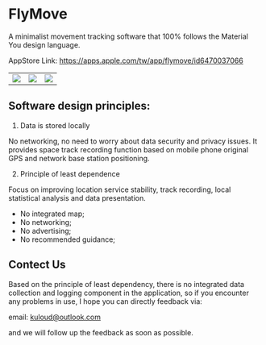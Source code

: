 # FlyMove

A minimalist movement tracking software that 100% follows the Material You design language.

AppStore Link: https://apps.apple.com/tw/app/flymove/id6470037066

||||
|:-:|:-:|:-:|
|![](https://is1-ssl.mzstatic.com/image/thumb/PurpleSource116/v4/4a/60/22/4a602226-a63b-2093-cd47-6b4be7e2812c/7053e3bd-d898-49e9-b845-47007aea70be_Simulator_Screenshot_-_iPhone_15_Plus_-_2023-10-23_at_22.04.22.png/460x0w.webp)|![](https://is1-ssl.mzstatic.com/image/thumb/PurpleSource126/v4/1d/56/f0/1d56f078-b1e5-d784-5477-1e064095888d/b41b96b7-d342-4953-9b19-e25350cde9b7_Simulator_Screenshot_-_iPhone_15_Plus_-_2023-10-23_at_22.04.57.png/460x0w.webp)|![](https://is1-ssl.mzstatic.com/image/thumb/PurpleSource126/v4/54/ba/28/54ba2872-4d27-d1eb-b513-a9d34757177e/90f1ad43-d4d1-4c21-9b21-242f2630d793_Simulator_Screenshot_-_iPhone_15_Plus_-_2023-10-23_at_22.04.43.png/460x0w.webp)|

## Software design principles:

1. Data is stored locally

No networking, no need to worry about data security and privacy issues. It provides space track recording function based on mobile phone original GPS and network base station positioning.

2. Principle of least dependence

Focus on improving location service stability, track recording, local statistical analysis and data presentation.

- No integrated map;
- No networking;
- No advertising;
- No recommended guidance;

## Contect Us

Based on the principle of least dependency, there is no integrated data collection and logging component in the application, so if you encounter any problems in use, I hope you can directly feedback via:

email: <kuloud@outlook.com>

and we will follow up the feedback as soon as possible.